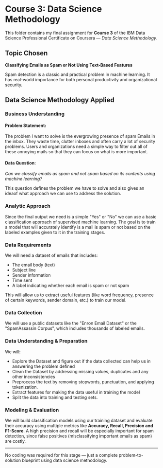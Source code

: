 # Course 3: Data Science Methodology

This folder contains my final assignment for **Course 3** of the IBM Data Science Professional Certificate on Coursera — *Data Science Methodology*.

## Topic Chosen
**Classifying Emails as Spam or Not Using Text-Based Features**

Spam detection is a classic and practical problem in machine learning. It has real-world importance for both personal productivity and organizational security.

## Data Science Methodology Applied

### **Business Understanding**

#### Problem Statement:
The problem I want to solve is the evergrowing presence of spam Emails in the inbox. They waste time, clutter inboxes and often carry a lot of security problems. Users and organizations need a simple way to filter out all of these annoying mails so that they can focus on what is more important.

#### Data Question:
_Can we classify emails as spam and not spam based on its contents using machine learning?_

This question defines the problem we have to solve and also gives an ideaof what approach we can use to address the solution.

### **Analytic Approach**  
Since the final output we need is a simple "Yes" or "No" we can use a basic classification approach of supervised machine learning. The goal is to train a model that will accurately identify is a mail is spam or not based on the labeled examples given to it in the training stages.

### **Data Requirements**  
We will need a dataset of emails that includes:

- The email body (text)
- Subject line
- Sender information
- Time sent
- A label indicating whether each email is spam or not spam

This will allow us to extract useful features (like word frequency, presence of certain keywords, sender domain, etc.) to train our model.

### **Data Collection**  
  We will use a public datasets like the "Enron Email Dataset" or the "SpamAssassin Corpus", which includes thousands of labeled emails.

### **Data Understanding & Preparation**  
We will:

- Explore the Dataset and figure out if the data collected can help us in answering the problem defined
- Clean the Dataset by addressing missing values, duplicates and any other inconsistencies
- Preprocess the text by removing stopwords, punctuation, and applying tokenization. 
- Extract features for making the data useful in training the model
- Split the data into training and testing sets.

### **Modeling & Evaluation**  
We will build classification models using our training dataset and evaluate their accuracy using multiple metrics like **Accuracy, Recall, Precision and F1-Score**.  A high precision and recall will be especially important for spam detection, since false positives (misclassifying important emails as spam) are costly.

---

No coding was required for this stage — just a complete problem-to-solution blueprint using data science methodology.

